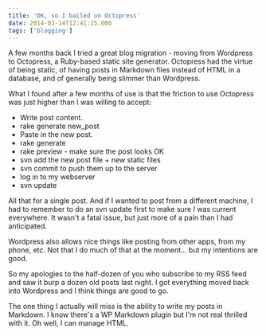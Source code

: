 ```yaml
---
title: 'OK, so I bailed on Octopress'
date: 2014-03-14T12:41:15.000
tags: ['blogging']
---
```


A few months back I tried a great blog migration - moving from Wordpress to Octopress, a Ruby-based static site generator. Octopress had the virtue of being static, of having posts in Markdown files instead of HTML in a database, and of generally being slimmer than Wordpress.

What I found after a few months of use is that the friction to use Octopress was just higher than I was willing to accept:

- Write post content.
- rake generate new_post
- Paste in the new post.
- rake generate
- rake preview - make sure the post looks OK
- svn add the new post file + new static files
- svn commit to push them up to the server
- log in to my webserver
- svn update

All that for a single post. And if I wanted to post from a different machine, I had to remember to do an svn update first to make sure I was current everywhere. It wasn't a fatal issue, but just more of a pain than I had anticipated.

Wordpress also allows nice things like posting from other apps, from my phone, etc. Not that I do much of that at the moment... but my intentions are good.

So my apologies to the half-dozen of you who subscribe to my RSS feed and saw it burp a dozen old posts last night. I got everything moved back into Wordpress and I think things are good to go.

The one thing I actually will miss is the ability to write my posts in Markdown. I know there's a WP Markdown plugin but I'm not real thrilled with it. Oh well, I can manage HTML.
